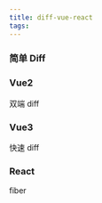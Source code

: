 ```yaml
---
title: diff-vue-react
tags:
---
```



### 简单 Diff

### Vue2



双端 diff


### Vue3



快速 diff



### React

fiber
